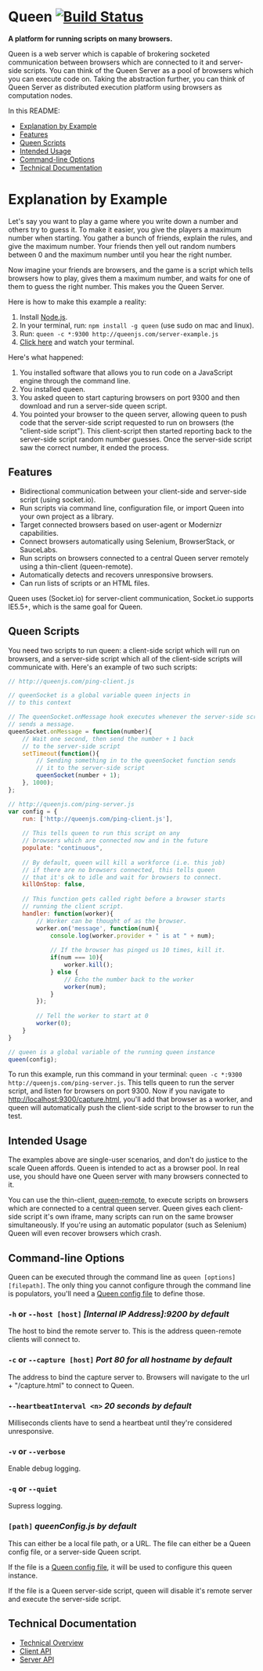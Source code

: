 # Queen [![Build Status](https://secure.travis-ci.org/ozanturgut/queen.png?branch=master)](http://travis-ci.org/ozanturgut/queen)

**A platform for running scripts on many browsers.**

Queen is a web server which is capable of brokering socketed communication between browsers which are connected to it
and server-side scripts. You can think of the Queen Server as a pool of browsers which you can execute code on. Taking
the abstraction further, you can think of Queen Server as distributed execution platform using browsers as computation
nodes.

In this README:
* [Explanation by Example](#explanation-by-example)
* [Features](#features)
* [Queen Scripts](#queen-scripts)
* [Intended Usage](#intended-usage)
* [Command-line Options](#command-line-options)
* [Technical Documentation](#technical-documentation)

# <a id="explanation-by-example"></a>Explanation by Example
Let's say you want to play a game where you write down a number and others try to guess it. 
To make it easier, you give the players a maximum number when starting. You gather a bunch of friends, 
explain the rules, and give the maximum number. Your friends then yell out random numbers between 0 and the 
maximum number until you hear the right number.

Now imagine your friends are browsers, and the game is a script which tells browsers how to play, 
gives them a maximum number, and waits for one of them to guess the right number. 
This makes you the Queen Server.

Here is how to make this example a reality:

1. Install [Node.js](http://nodejs.org/).
2. In your terminal, run: `npm install -g queen` (use sudo on mac and linux).
3. Run: `queen -c *:9300 http://queenjs.com/server-example.js`
4. [Click here](http://localhost:9300/capture.html) and watch your terminal.

Here's what happened:

1. You installed software that allows you to run code on a JavaScript engine through the command line.
2. You installed queen.
3. You asked queen to start capturing browsers on port 9300 and then download and run a server-side queen script.
4. You pointed your browser to the queen server, allowing queen to push code that the server-side script requested to run on browsers (the "client-side script"). This client-script then started reporting back to the server-side script random number guesses. Once the server-side script saw the correct number, it ended the process.

## <a id="features"></a>Features
* Bidirectional communication between your client-side and server-side script (using socket.io).
* Run scripts via command line, configuration file, or import Queen into your own project as a library.
* Target connected browsers based on user-agent or Modernizr capabilities.
* Connect browsers automatically using Selenium, BrowserStack, or SauceLabs.
* Run scripts on browsers connected to a central Queen server remotely using a thin-client (queen-remote).
* Automatically detects and recovers unresponsive browsers.
* Can run lists of scripts or an HTML files.

Queen uses (Socket.io) for server-client communication, Socket.io supports IE5.5+, which is the same goal for Queen.

## <a id="queen-scripts"></a>Queen Scripts
You need two scripts to run queen: a client-side script which will run on browsers, and a server-side script which all
of the client-side scripts will communicate with. Here's an example of two such scripts:

```javascript
// http://queenjs.com/ping-client.js

// queenSocket is a global variable queen injects in 
// to this context

// The queenSocket.onMessage hook executes whenever the server-side script
// sends a message.
queenSocket.onMessage = function(number){
	// Wait one second, then send the number + 1 back
	// to the server-side script
	setTimeout(function(){
		// Sending something in to the queenSocket function sends 
		// it to the server-side script
		queenSocket(number + 1);
	}, 1000);
};
```

```javascript
// http://queenjs.com/ping-server.js
var config = {
	run: ['http://queenjs.com/ping-client.js'],
	
	// This tells queen to run this script on any
	// browsers which are connected now and in the future
	populate: "continuous", 
	
	// By default, queen will kill a workforce (i.e. this job)
	// if there are no browsers connected, this tells queen
	// that it's ok to idle and wait for browsers to connect.
	killOnStop: false,
	
	// This function gets called right before a browser starts 
	// running the client script.
	handler: function(worker){ 
		// Worker can be thought of as the browser.
		worker.on('message', function(num){
			console.log(worker.provider + " is at " + num);
			
			// If the browser has pinged us 10 times, kill it.
			if(num === 10){
				worker.kill();
			} else {
				// Echo the number back to the worker
				worker(num);
			}
		});
	
		// Tell the worker to start at 0
		worker(0);
	}
}

// queen is a global variable of the running queen instance
queen(config);
```

To run this example, run this command in your terminal: `queen -c *:9300 http://queenjs.com/ping-server.js`. 
This tells queen to run the server script, and listen for browsers on port 9300. Now if you navigate to
[http://localhost:9300/capture.html](http://localhost:9300/capture.html), you'll add that browser as a worker,
and queen will automatically push the client-side script to the browser to run the test.

## <a id="intended-usage"></a>Intended Usage

The examples above are single-user scenarios, and don't do justice
to the scale Queen affords. Queen is intended to act as a browser pool. In real use, you should have one Queen 
server with many browsers connected to it.

You can use the thin-client, [queen-remote](https://github.com/ozanturgut/queen-remote), to execute scripts 
on browsers which are connected to a central queen server. Queen gives each client-side script it's own iframe,
many scripts can run on the same browser simultaneously. If you're using an automatic populator (such as Selenium)
Queen will even recover browsers which crash.

## <a id="command-line-options"></a>Command-line Options
Queen can be executed through the command line as `queen [options] [filepath]`.
The only thing you cannot configure through the command line is populators, you'll need a 
[Queen config file](https://github.com/ozanturgut/queen/wiki/Queen-Config-File) to define those.


### ```-h``` or ```--host [host]```  _[Internal IP Address]:9200 by default_

The host to bind the remote server to. This is the address queen-remote clients will connect to.

### ```-c``` or ```--capture [host]``` _Port 80 for all hostname by default_

The address to bind the capture server to. Browsers will navigate to the url + "/capture.html" to connect to Queen.

### ```--heartbeatInterval <n>``` _20 seconds by default_

Milliseconds clients have to send a heartbeat until they're considered unresponsive.

### ```-v``` or ```--verbose```

Enable debug logging.

### ```-q``` or ```--quiet```

Supress logging.

### ```[path]``` _queenConfig.js by default_

This can either be a local file path, or a URL. The file can either be a Queen config file, or
a server-side Queen script.

If the file is a [Queen config file](https://github.com/ozanturgut/queen/wiki/Queen-Config-File), it will be used to configure this queen instance.

If the file is a Queen server-side script, queen will disable it's remote server and execute 
the server-side script.

## <a id="technical-documentation"></a>Technical Documentation
* [Technical Overview](https://github.com/ozanturgut/queen/wiki)
* [Client API](https://github.com/ozanturgut/queen/wiki/Client-API)
* [Server API](https://github.com/ozanturgut/queen/wiki/Server-API)
